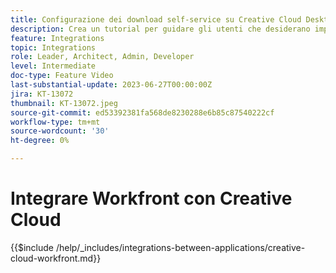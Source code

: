 ```yaml
---
title: Configurazione dei download self-service su Creative Cloud Desktop
description: Crea un tutorial per guidare gli utenti che desiderano impostare download self-service su Creative Cloud Desktop.
feature: Integrations
topic: Integrations
role: Leader, Architect, Admin, Developer
level: Intermediate
doc-type: Feature Video
last-substantial-update: 2023-06-27T00:00:00Z
jira: KT-13072
thumbnail: KT-13072.jpeg
source-git-commit: ed53392381fa568de8230288e6b85c87540222cf
workflow-type: tm+mt
source-wordcount: '30'
ht-degree: 0%

---
```



# Integrare Workfront con Creative Cloud

{{$include /help/_includes/integrations-between-applications/creative-cloud-workfront.md}}
